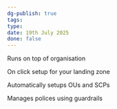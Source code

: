 ```yaml
---
dg-publish: true
tags: 
type: 
date: 19th July 2025
done: false
---
```

Runs on top of organisation

On click setup for your landing zone

Automatically setups OUs and SCPs

Manages polices using guardrails
